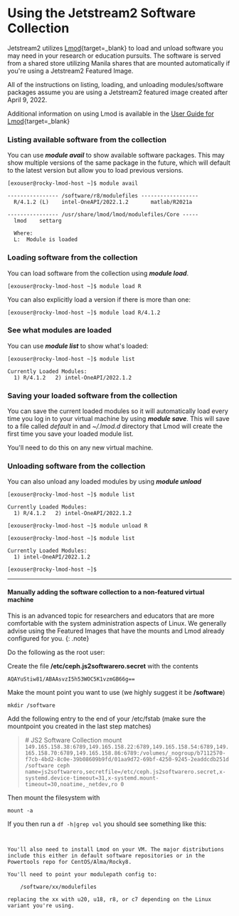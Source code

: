 # Using the Jetstream2 Software Collection

Jetstream2 utilizes [Lmod](https://lmod.readthedocs.io/){target=_blank} to load and unload software you may need in your research or education pursuits. The software is served from a shared store utilizing Manila shares that are mounted automatically if you're using a Jetstream2 Featured Image.

All of the instructions on listing, loading, and unloading modules/software packages assume you are using a Jetstream2 featured image created after April 9, 2022.

Additional information on using Lmod is available in the [User Guide for Lmod](https://lmod.readthedocs.io/en/latest/010_user.html){target=_blank}

### Listing available software from the collection

You can use ***module avail*** to show available software packages. This may show multiple versions of the same package in the future, which will default to the latest version but allow you to load previous versions.

    [exouser@rocky-lmod-host ~]$ module avail

    ---------------- /software/r8/modulefiles ------------------
      R/4.1.2 (L)    intel-OneAPI/2022.1.2       matlab/R2021a

    ---------------- /usr/share/lmod/lmod/modulefiles/Core -----
      lmod    settarg

      Where:
      L:  Module is loaded

### Loading software from the collection

You can load software from the collection using ***module load***.

    [exouser@rocky-lmod-host ~]$ module load R

You can also explicitly load a version if there is more than one:

    [exouser@rocky-lmod-host ~]$ module load R/4.1.2

### See what modules are loaded

You can use ***module list*** to show what's loaded:

    [exouser@rocky-lmod-host ~]$ module list

    Currently Loaded Modules:
      1) R/4.1.2   2) intel-OneAPI/2022.1.2

### Saving your loaded software from the collection

You can save the current loaded modules so it will automatically load every time you log in to your virtual machine by using ***module save***. This will save to a file called *default* in and *~/.lmod.d* directory that Lmod will create the first time you save your loaded module list.

You'll need to do this on any new virtual machine.

### Unloading software from the collection

You can also unload any loaded modules by using ***module unload***

    [exouser@rocky-lmod-host ~]$ module list

    Currently Loaded Modules:
      1) R/4.1.2   2) intel-OneAPI/2022.1.2

    [exouser@rocky-lmod-host ~]$ module unload R

    [exouser@rocky-lmod-host ~]$ module list

    Currently Loaded Modules:
      1) intel-OneAPI/2022.1.2

    [exouser@rocky-lmod-host ~]$

----

#### Manually adding the software collection to a non-featured virtual machine

This is an advanced topic for researchers and educators that are more comfortable with the system administration aspects of Linux. We generally advise using the Featured Images that have the mounts and Lmod already configured for you.
{: .note}

Do the following as the root user:

Create the file **/etc/ceph.js2softwarero.secret** with the contents

    AQAYuStiw81/ABAAsvzI5h53WOC5K1vzmGB66g==

Make the mount point you want to use (we highly suggest it be **/software**)

    mkdir /software

Add the following entry to the end of your /etc/fstab (make sure the mountpoint you created in the last step matches)

> \# JS2 Software Collection mount
> ```149.165.158.38:6789,149.165.158.22:6789,149.165.158.54:6789,149.165.158.70:6789,149.165.158.86:6789:/volumes/_nogroup/b7112570-f7cb-4bd2-8c0e-39b08609b9fd/01aa9d72-69bf-4250-9245-2eaddcdb251d /software ceph name=js2softwarero,secretfile=/etc/ceph.js2softwarero.secret,x-systemd.device-timeout=31,x-systemd.mount-timeout=30,noatime,_netdev,ro 0```

Then mount the filesystem with

    mount -a

If you then run a `df -h|grep vol` you should see something like this:

> ```149.165.158.38:6789,149.165.158.22:6789,149.165.158.54:6789,149.165.158.70:6789,149.165.158.86:6789:/volumes/_nogroup/fe4f8ad4-2877-4e23-b5d3-46eb8476750b/ab404bac-9584-45f4-8a34-92dfc61fbb98   1.8T  134G  1.7T   2% /mnt/ceph
```

You'll also need to install Lmod on your VM. The major distributions include this either in default software repositories or in the Powertools repo for CentOS/Alma/Rocky8.

You'll need to point your modulepath config to:

    /software/xx/modulefiles

replacing the xx with u20, u18, r8, or c7 depending on the Linux variant you're using.
